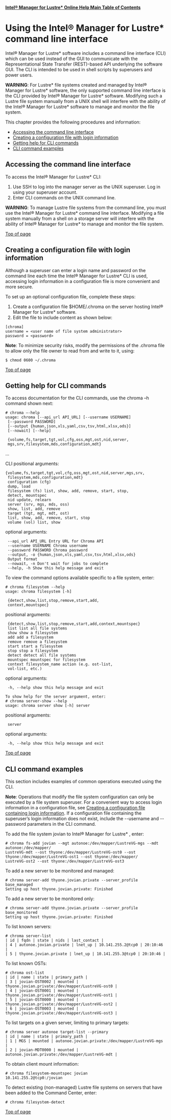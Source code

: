 [**Intel® Manager for Lustre\* Online Help Main Table of Contents**](../README.md)
# <a id="11.0"></a>Using the Intel® Manager for Lustre* command line interface

Intel® Manager for Lustre* software includes a command line interface (CLI) which can be used instead of the GUI to communicate with the Representational State Transfer (REST)-based API underlying the software GUI. The CLI is intended to be used in shell scripts by superusers and power users.

**WARNING**: For Lustre* file systems created and managed by Intel® Manager for Lustre* software, the only supported command line interface is the CLI provided by Intel® Manager for Lustre* software. Modifying such a Lustre file system manually from a UNIX shell will interfere with the ability of the Intel® Manager for Lustre* software to manage and monitor the file system.

This chapter provides the following procedures and information:

- <a href="#11.1">Accessing the command line interface</a>
- <a href="#11.2">Creating a configuration file with login information</a>
- <a href="#11.3">Getting help for CLI commands</a>
- <a href="#11.4">CLI command examples</a>


## <a id="11.1"></a>Accessing the command line interface

To access the Intel® Manager for Lustre* CLI:

1. Use SSH to log into the manager server as the UNIX superuser. Log in using your superuser account. 
1. Enter CLI commands on the UNIX command line.

**WARNING**: To manage Lustre file systems from the command line, you must use the Intel® Manager for Lustre* command line interface. Modifying a file system manually from a shell on a storage server will interfere with the ability of Intel® Manager for Lustre* to manage and monitor the file system.

<a href="#11.0">Top of page</a>


## <a id="11.2"></a>Creating a configuration file with login information

Although a superuser can enter a login name and password on the command line each time the Intel® Manager for Lustre* CLI is used, accessing login information in a configuration file is more convenient and more secure. 

To set up an optional configuration file, complete these steps:

1. Create a configuration file $HOME/.chroma on the server hosting Intel® Manager for Lustre* software.
1. Edit the file to include content as shown below:
```
[chroma]
username = <user name of file system administrator>
password = <password>
```

**Note**: To minimize security risks, modify the permissions of the .chroma file to allow only the file owner to read from and write to it, using:
```
$ chmod 0600 ~/.chroma
```
<a href="#11.0">Top of page</a>

## <a id="11.3"></a>Getting help for CLI commands

To access documentation for the CLI commands, use the chroma –h command shown next:

```
# chroma –-help
usage: chroma [--api_url API_URL] [--username USERNAME] 
 [--password PASSWORD]
 [--output {human,json,xls,yaml,csv,tsv,html,xlsx,ods}]
 [--nowait] [--help]
 
 {volume,fs,target,tgt,vol,cfg,oss,mgt,ost,nid,server,
 mgs,srv,filesystem,mds,configuration,mdt}
```

 ...

CLI
positional arguments:
 
```
{volume,fs,target,tgt,vol,cfg,oss,mgt,ost,nid,server,mgs,srv,
 filesystem,mds,configuration,mdt}
 configuration (cfg)
 dump, load
 filesystem (fs) list, show, add, remove, start, stop, 
 detect, mountspec
 nid update, relearn
 server (srv, mgs, mds, oss)
 show, list, add, remove
 target (tgt, mgt, mdt, ost)
 list, show, add, remove, start, stop
 volume (vol) list, show

```

optional arguments:

```
 --api_url API_URL Entry URL for Chroma API
 --username USERNAME Chroma username
 --password PASSWORD Chroma password
 --output, -o {human,json,xls,yaml,csv,tsv,html,xlsx,ods}
 Output format
 --nowait, -n Don't wait for jobs to complete
 --help, -h Show this help message and exit
```


To view the command options available specific to a file system, enter:

```
# chroma filesystem --help
usage: chroma filesystem [-h]
 
 {detect,show,list,stop,remove,start,add,
 context,mountspec}
```

positional arguments:

```
 {detect,show,list,stop,remove,start,add,context,mountspec}
 list list all file systems
 show show a filesystem
 add add a filesystem
 remove remove a filesystem
 start start a filesystem
 stop stop a filesystem
 detect detect all file systems
 mountspec mountspec for filesystem
 context filesystem_name action (e.g. ost-list, 
 vol-list, etc.)
```


optional arguments:

```
 -h, --help show this help message and exit

To show help for the server argument, enter:
# chroma server-show --help
usage: chroma server show [-h] server
```


positional arguments:

```
 server
```


optional arguments:

```
 -h, --help show this help message and exit
```
<a href="#11.0">Top of page</a>

## <a id="11.4"></a>CLI command examples

This section includes examples of common operations executed using the CLI.

**Note**: Operations that modify the file system configuration can only be executed by a file system superuser. For a convenient way to access login information in a configuration file, see <a href="#11.2">Creating a configuration file containing login information</a>. If a configuration file containing the superuser’s login information does not exist, include the --username and --password parameters in the CLI command.

To add the file system jovian to Intel® Manager for Lustre* , enter:

```
# chroma fs-add jovian --mgt autonoe:/dev/mapper/LustreVG-mgs --mdt autonoe:/dev/mapper/
LustreVG-mdt --ost thyone:/dev/mapper/LustreVG-ost0 --ost thyone:/dev/mapper/LustreVG-ost1 --ost thyone:/dev/mapper/
LustreVG-ost2 --ost thyone:/dev/mapper/LustreVG-ost3
```


To add a new server to be monitored and managed:

```
# chroma server-add thyone.jovian.private --server_profile base_managed
Setting up host thyone.jovian.private: Finished
```


To add a new server to be monitored only:

```
# chroma server-add thyone.jovian.private --server_profile base_monitored
Setting up host thyone.jovian.private: Finished
```


To list known servers:

```
# chroma server-list
| id | fqdn | state | nids | last_contact |
| 4 | autonoe.jovian.private | lnet_up | 10.141.255.2@tcp0 | 20:10:46 |
| 5 | thyone.jovian.private | lnet_up | 10.141.255.3@tcp0 | 20:10:46 |
```


To list known OSTs:

```
# chroma ost-list
| id | name | state | primary_path |
| 3 | jovian-OST0002 | mounted | thyone.jovian.private:/dev/mapper/LustreVG-ost0 |
| 4 | jovian-OST0001 | mounted | thyone.jovian.private:/dev/mapper/LustreVG-ost1 |
| 5 | jovian-OST0000 | mounted | thyone.jovian.private:/dev/mapper/LustreVG-ost2 |
| 6 | jovian-OST0003 | mounted | thyone.jovian.private:/dev/mapper/LustreVG-ost3 |
```

To list targets on a given server, limiting to primary targets:

```
# chroma server autonoe target-list --primary
| id | name | state | primary_path |
| 1 | MGS | mounted | autonoe.jovian.private:/dev/mapper/LustreVG-mgs |
| 2 | jovian-MDT0000 | mounted | autonoe.jovian.private:/dev/mapper/LustreVG-mdt |
```
To obtain client mount information:

```
# chroma filesystem-mountspec jovian
10.141.255.2@tcp0:/jovian
```


To detect existing (non-managed) Lustre file systems on servers that have been added to the Command Center, enter: 

```
# chroma filesystem-detect
```
<a href="#11.0">Top of page</a>